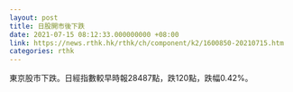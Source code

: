 ```yaml
---
layout: post
title: 日股開市後下跌
date: 2021-07-15 08:12:33.000000000 +08:00
link: https://news.rthk.hk/rthk/ch/component/k2/1600850-20210715.htm
categories: rthk
---
```


東京股市下跌。日經指數較早時報28487點，跌120點，跌幅0.42%。
